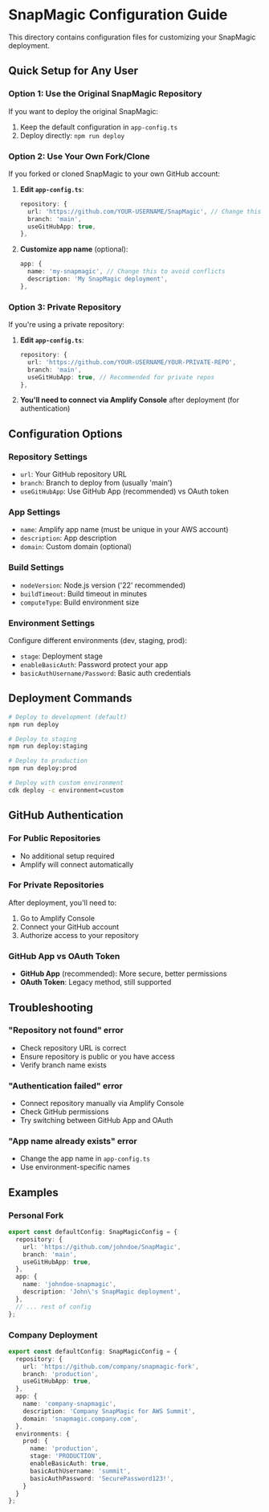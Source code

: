 # SnapMagic Configuration Guide

This directory contains configuration files for customizing your SnapMagic deployment.

## Quick Setup for Any User

### Option 1: Use the Original SnapMagic Repository
If you want to deploy the original SnapMagic:
1. Keep the default configuration in `app-config.ts`
2. Deploy directly: `npm run deploy`

### Option 2: Use Your Own Fork/Clone
If you forked or cloned SnapMagic to your own GitHub account:

1. **Edit `app-config.ts`**:
   ```typescript
   repository: {
     url: 'https://github.com/YOUR-USERNAME/SnapMagic', // Change this
     branch: 'main',
     useGitHubApp: true,
   },
   ```

2. **Customize app name** (optional):
   ```typescript
   app: {
     name: 'my-snapmagic', // Change this to avoid conflicts
     description: 'My SnapMagic deployment',
   },
   ```

### Option 3: Private Repository
If you're using a private repository:

1. **Edit `app-config.ts`**:
   ```typescript
   repository: {
     url: 'https://github.com/YOUR-USERNAME/YOUR-PRIVATE-REPO',
     branch: 'main',
     useGitHubApp: true, // Recommended for private repos
   },
   ```

2. **You'll need to connect via Amplify Console** after deployment (for authentication)

## Configuration Options

### Repository Settings
- `url`: Your GitHub repository URL
- `branch`: Branch to deploy from (usually 'main')
- `useGitHubApp`: Use GitHub App (recommended) vs OAuth token

### App Settings
- `name`: Amplify app name (must be unique in your AWS account)
- `description`: App description
- `domain`: Custom domain (optional)

### Build Settings
- `nodeVersion`: Node.js version ('22' recommended)
- `buildTimeout`: Build timeout in minutes
- `computeType`: Build environment size

### Environment Settings
Configure different environments (dev, staging, prod):
- `stage`: Deployment stage
- `enableBasicAuth`: Password protect your app
- `basicAuthUsername/Password`: Basic auth credentials

## Deployment Commands

```bash
# Deploy to development (default)
npm run deploy

# Deploy to staging
npm run deploy:staging

# Deploy to production
npm run deploy:prod

# Deploy with custom environment
cdk deploy -c environment=custom
```

## GitHub Authentication

### For Public Repositories
- No additional setup required
- Amplify will connect automatically

### For Private Repositories
After deployment, you'll need to:
1. Go to Amplify Console
2. Connect your GitHub account
3. Authorize access to your repository

### GitHub App vs OAuth Token
- **GitHub App** (recommended): More secure, better permissions
- **OAuth Token**: Legacy method, still supported

## Troubleshooting

### "Repository not found" error
- Check repository URL is correct
- Ensure repository is public or you have access
- Verify branch name exists

### "Authentication failed" error
- Connect repository manually via Amplify Console
- Check GitHub permissions
- Try switching between GitHub App and OAuth

### "App name already exists" error
- Change the app name in `app-config.ts`
- Use environment-specific names

## Examples

### Personal Fork
```typescript
export const defaultConfig: SnapMagicConfig = {
  repository: {
    url: 'https://github.com/johndoe/SnapMagic',
    branch: 'main',
    useGitHubApp: true,
  },
  app: {
    name: 'johndoe-snapmagic',
    description: 'John\'s SnapMagic deployment',
  },
  // ... rest of config
};
```

### Company Deployment
```typescript
export const defaultConfig: SnapMagicConfig = {
  repository: {
    url: 'https://github.com/company/snapmagic-fork',
    branch: 'production',
    useGitHubApp: true,
  },
  app: {
    name: 'company-snapmagic',
    description: 'Company SnapMagic for AWS Summit',
    domain: 'snapmagic.company.com',
  },
  environments: {
    prod: {
      name: 'production',
      stage: 'PRODUCTION',
      enableBasicAuth: true,
      basicAuthUsername: 'summit',
      basicAuthPassword: 'SecurePassword123!',
    }
  }
};
```
